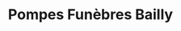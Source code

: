 ---
title: "Pompes Funèbres Bailly"
url: /molsheim/pompes-funebres-bailly/
shop: directeurs de funérailles
---